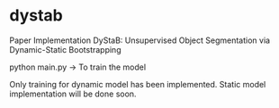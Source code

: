 # dystab
Paper Implementation DyStaB: Unsupervised Object Segmentation via Dynamic-Static Bootstrapping

python main.py -> To train the model

Only training for dynamic model has been implemented. Static model implementation will be done soon.
